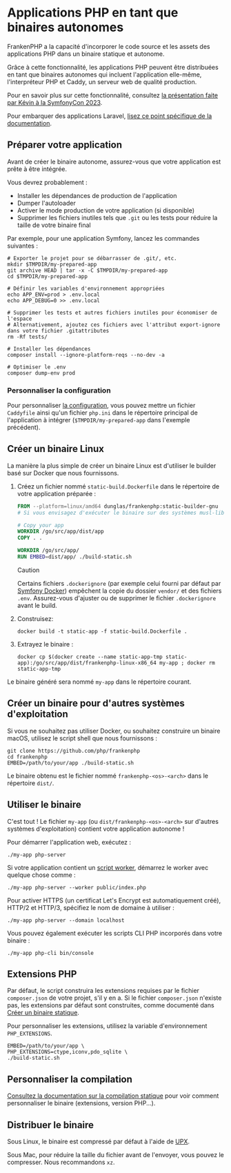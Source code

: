 # Applications PHP en tant que binaires autonomes

FrankenPHP a la capacité d'incorporer le code source et les assets des applications PHP dans un binaire statique et autonome.

Grâce à cette fonctionnalité, les applications PHP peuvent être distribuées en tant que binaires autonomes qui incluent l'application elle-même, l'interpréteur PHP et Caddy, un serveur web de qualité production.

Pour en savoir plus sur cette fonctionnalité, consultez [la présentation faite par Kévin à la SymfonyCon 2023](https://dunglas.dev/2023/12/php-and-symfony-apps-as-standalone-binaries/).

Pour embarquer des applications Laravel, [lisez ce point spécifique de la documentation](laravel.md#les-applications-laravel-en-tant-que-binaires-autonomes).

## Préparer votre application

Avant de créer le binaire autonome, assurez-vous que votre application est prête à être intégrée.

Vous devrez probablement :

- Installer les dépendances de production de l'application
- Dumper l'autoloader
- Activer le mode production de votre application (si disponible)
- Supprimer les fichiers inutiles tels que `.git` ou les tests pour réduire la taille de votre binaire final

Par exemple, pour une application Symfony, lancez les commandes suivantes :

```console
# Exporter le projet pour se débarrasser de .git/, etc.
mkdir $TMPDIR/my-prepared-app
git archive HEAD | tar -x -C $TMPDIR/my-prepared-app
cd $TMPDIR/my-prepared-app

# Définir les variables d'environnement appropriées
echo APP_ENV=prod > .env.local
echo APP_DEBUG=0 >> .env.local

# Supprimer les tests et autres fichiers inutiles pour économiser de l'espace
# Alternativement, ajoutez ces fichiers avec l'attribut export-ignore dans votre fichier .gitattributes
rm -Rf tests/

# Installer les dépendances
composer install --ignore-platform-reqs --no-dev -a

# Optimiser le .env
composer dump-env prod
```

### Personnaliser la configuration

Pour personnaliser [la configuration](config.md),
vous pouvez mettre un fichier `Caddyfile` ainsi qu'un fichier `php.ini`
dans le répertoire principal de l'application à intégrer
(`$TMPDIR/my-prepared-app` dans l'exemple précédent).

## Créer un binaire Linux

La manière la plus simple de créer un binaire Linux est d'utiliser le builder basé sur Docker que nous fournissons.

1. Créez un fichier nommé `static-build.Dockerfile` dans le répertoire de votre application préparée :

   ```dockerfile
   FROM --platform=linux/amd64 dunglas/frankenphp:static-builder-gnu
   # Si vous envisagez d'exécuter le binaire sur des systèmes musl-libc, utilisez plutôt static-builder-musl

   # Copy your app
   WORKDIR /go/src/app/dist/app
   COPY . .

   WORKDIR /go/src/app/
   RUN EMBED=dist/app/ ./build-static.sh
   ```

   > [!CAUTION]
   >
   > Certains fichiers `.dockerignore` (par exemple celui fourni par défaut par [Symfony Docker](https://github.com/dunglas/symfony-docker/blob/main/.dockerignore))
   > empêchent la copie du dossier `vendor/` et des fichiers `.env`. Assurez-vous d'ajuster ou de supprimer le fichier `.dockerignore` avant le build.

2. Construisez:

   ```console
   docker build -t static-app -f static-build.Dockerfile .
   ```

3. Extrayez le binaire :

   ```console
   docker cp $(docker create --name static-app-tmp static-app):/go/src/app/dist/frankenphp-linux-x86_64 my-app ; docker rm static-app-tmp
   ```

Le binaire généré sera nommé `my-app` dans le répertoire courant.

## Créer un binaire pour d'autres systèmes d'exploitation

Si vous ne souhaitez pas utiliser Docker, ou souhaitez construire un binaire macOS, utilisez le script shell que nous fournissons :

```console
git clone https://github.com/php/frankenphp
cd frankenphp
EMBED=/path/to/your/app ./build-static.sh
```

Le binaire obtenu est le fichier nommé `frankenphp-<os>-<arch>` dans le répertoire `dist/`.

## Utiliser le binaire

C'est tout ! Le fichier `my-app` (ou `dist/frankenphp-<os>-<arch>` sur d'autres systèmes d'exploitation) contient votre application autonome !

Pour démarrer l'application web, exécutez :

```console
./my-app php-server
```

Si votre application contient un [script worker](worker.md), démarrez le worker avec quelque chose comme :

```console
./my-app php-server --worker public/index.php
```

Pour activer HTTPS (un certificat Let's Encrypt est automatiquement créé), HTTP/2 et HTTP/3, spécifiez le nom de domaine à utiliser :

```console
./my-app php-server --domain localhost
```

Vous pouvez également exécuter les scripts CLI PHP incorporés dans votre binaire :

```console
./my-app php-cli bin/console
```

## Extensions PHP

Par défaut, le script construira les extensions requises par le fichier `composer.json` de votre projet, s'il y en a.
Si le fichier `composer.json` n'existe pas, les extensions par défaut sont construites, comme documenté dans [Créer un binaire statique](static.md).

Pour personnaliser les extensions, utilisez la variable d'environnement `PHP_EXTENSIONS`.

```console
EMBED=/path/to/your/app \
PHP_EXTENSIONS=ctype,iconv,pdo_sqlite \
./build-static.sh
```

## Personnaliser la compilation

[Consultez la documentation sur la compilation statique](static.md) pour voir comment personnaliser le binaire (extensions, version PHP...).

## Distribuer le binaire

Sous Linux, le binaire est compressé par défaut à l'aide de [UPX](https://upx.github.io).

Sous Mac, pour réduire la taille du fichier avant de l'envoyer, vous pouvez le compresser.
Nous recommandons `xz`.

